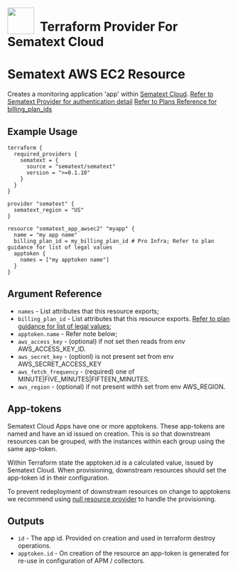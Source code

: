 # <img src="https://sematext.com/wp-content/uploads/2020/09/just-octi-blue.png" valign="bottom" width="60px"/>**&nbsp;&nbsp;Terraform Provider For Sematext Cloud**

# Sematext AWS EC2 Resource

Creates a monitoring application 'app' within [Sematext Cloud](https://sematext.com/cloud/).
[Refer to Sematext Provider for authentication detail](../index.md)
[Refer to Plans Reference for billing_plan_ids](../guides/plans.md)

## Example Usage

```hcl
terraform {
  required_providers {
    sematext = {
      source = "sematext/sematext"
      version = ">=0.1.10"
    }
  }
}

provider "sematext" {
  sematext_region = "US"
}

resource "sematext_app_awsec2" "myapp" {
  name = "my app name"
  billing_plan_id = my_billing_plan_id # Pro Infra; Refer to plan guidance for list of legal values
  apptoken {
    names = ["my apptoken name"]
  }
}
```

## Argument Reference

* `names` - List attributes that this resource exports;
* `billing_plan_id` - List attributes that this resource exports. [Refer to plan guidance for list of legal values](../guides/plans.md);
* `apptoken.name` - Refer note below;
* `aws_access_key` - (optional) if not set then reads from env AWS_ACCESS_KEY_ID.
* `aws_secret_key` - (optionl) is not present set from env AWS_SECRET_ACCESS_KEY
* `aws_fetch_frequency` - (required) one of MINUTE|FIVE_MINUTES|FIFTEEN_MINUTES.
* `aws_region` - (optional) if not present withh set from env AWS_REGION.

## App-tokens

Sematext Cloud Apps have one or more apptokens. These app-tokens are named and have an id issued on creation.
This is so that downstream resources can be grouped, with the instances within each group using the same app-token.

Within Terraform state the apptoken.id is a calculated value, issued by Sematext Cloud.
When provisioning, downstream resources should set the app-token id in their configuration.

To prevent redeployment of downstream resources on change to apptokens we recommend using [null resource provider](https://registry.terraform.io/providers/hashicorp/null/latest/docs/resources/resource)
to handle the provisioning.

## Outputs

* `id` - The app id. Provided on creation and used in terraform destroy operations.
* `apptoken.id` - On creation of the resource an app-token is generated for re-use in configuration of APM / collectors.

